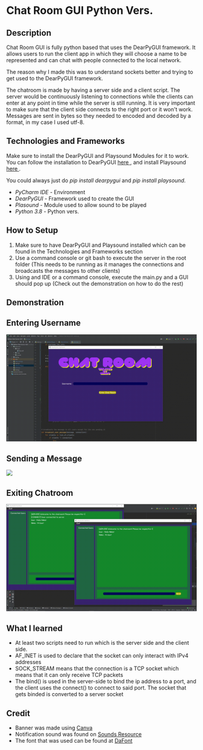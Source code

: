 <!-- Title -->
<h1> Chat Room GUI Python Vers. </h1>

<!-- Description -->
<h2> Description </h2>

<!-- 1. Describe the project -->
<p> Chat Room GUI is fully python based that uses the DearPyGUI framework. It allows users to run the client app in which they will choose a name to be represented and can chat with people connected to the local network. </p>

<!-- 2. Explain why you made it -->
<p> The reason why I made this was to understand sockets better and trying to get used to the DearPyGUI framework. </p>

<!-- 3. Describe how a Chatroom is made -->
<p> The chatroom is made by having a server side and a client script. The server would be continuously listening to connections while the clients can enter at any point in time while the server is still running. It is very important to make sure that the client side connects to the right port or it won't work. Messages are sent in bytes so they needed to encoded and decoded by a format, in my case I used utf-8. </p>

<!-- Technologies and Frameworks -->
<h2> Technologies and Frameworks </h2>
<p> Make sure to install the DearPyGUI and Playsound Modules for it to work. 
    You can follow the installation to DearPyGUI <a href="https://github.com/hoffstadt/DearPyGui"> here </a>, and install Playsound <a href="https://pypi.org/project/playsound/"> here </a>.</p> 
<p> You could always just do <i> pip install dearpygui </i> and <i> pip install playsound. </i> </p>

<ul>
    <li><i>PyCharm IDE</i> - Environment </li>
    <li><i>DearPyGUI</i> - Framework used to create the GUI </li>
    <li><i>Plasound</i> - Module used to allow sound to be played </li>
    <li><i>Python 3.8</i> - Python vers.</li>
</ul>
  

<!-- How to Setup -->
<h2> How to Setup </h2>
<ol>
    <li> Make sure to have DearPyGUI and Playsound installed which can be found in the Technologies and Frameworks section</li>
    <li> Use a command console or git bash to execute the server in the root folder (This needs to be running as it manages the connections and broadcasts the messages to other clients) </li>
    <li> Using and IDE or a command console, execute the main.py and a GUI should pop up (Check out the demonstration on how to do the rest) </li>
</ol>

<!-- Demonstration-->
<h2> Demonstration </h2>

<!-- Entering Username -->
<h2> Entering Username </h2>
<img src="https://github.com/gnikkoch96/Python-Chat-Server-GUI/blob/master/resources/read_me/Entering-Example.gif"/>

<!-- Sending a Message -->
<h2> Sending a Message </h2>
<img src="https://github.com/gnikkoch96/Python-Chat-Server-GUI/blob/master/resources/read_me/Chatting-Example.gif"/>

<!-- Exiting Chatroom -->
<h2> Exiting Chatroom </h2>
<img src="https://github.com/gnikkoch96/Python-Chat-Server-GUI/blob/master/resources/read_me/Exit-Example.gif"/>

<!-- What I learned -->
<h2> What I learned </h2>
<ul>
    <li> At least two scripts need to run which is the server side and the client side.</li>
    <li> AF_INET is used to declare that the socket can only interact with IPv4 addresses</li>
    <li> SOCK_STREAM means that the connection is a TCP socket which means that it can only receive TCP packets</li>
    <li>The bind() is used in the server-side to bind the ip address to a port, and the client uses the connect() to connect to said port. The socket that gets binded is converted to a server socket</li> 
</ul>

<!-- Credit -->
<h2> Credit </h2>
<ul>
    <li>Banner was made using <a href="https://www.canva.com/"> Canva </a></li>
    <li>Notification sound was found on <a href="https://www.sounds-resource.com/"> Sounds Resource </a> </li>
    <li>The font that was used can be found at <a href="https://www.dafont.com/"> DaFont</a></li>
</ul>

